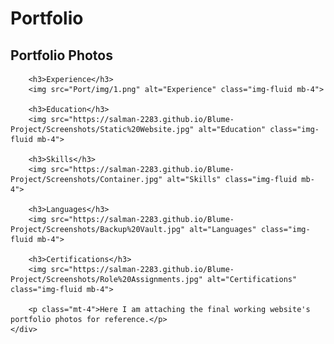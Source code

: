 # Portfolio

<section class="resume-section p-3 p-lg-5 d-flex flex-column" id="portfolio">
    <div class="my-auto">
        <h2 class="mb-5">Portfolio Photos</h2>
        
        <h3>Experience</h3>
        <img src="Port/img/1.png" alt="Experience" class="img-fluid mb-4">
        
        <h3>Education</h3>
        <img src="https://salman-2283.github.io/Blume-Project/Screenshots/Static%20Website.jpg" alt="Education" class="img-fluid mb-4">
        
        <h3>Skills</h3>
        <img src="https://salman-2283.github.io/Blume-Project/Screenshots/Container.jpg" alt="Skills" class="img-fluid mb-4">
        
        <h3>Languages</h3>
        <img src="https://salman-2283.github.io/Blume-Project/Screenshots/Backup%20Vault.jpg" alt="Languages" class="img-fluid mb-4">
        
        <h3>Certifications</h3>
        <img src="https://salman-2283.github.io/Blume-Project/Screenshots/Role%20Assignments.jpg" alt="Certifications" class="img-fluid mb-4">
        
        <p class="mt-4">Here I am attaching the final working website's portfolio photos for reference.</p>
    </div>
</section>
